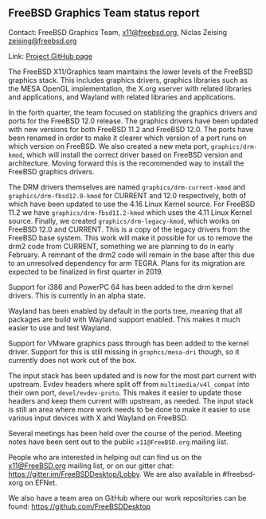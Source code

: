 ## FreeBSD Graphics Team status report ##

Contact: FreeBSD Graphics Team, <x11@freebsd.org>, Niclas Zeising <zeising@freebsd.org>

Link:	 [Project GitHub page](https://github.com/FreeBSDDesktop)

The FreeBSD X11/Graphics team maintains the lower levels of the FreeBSD graphics
stack.
This includes graphics drivers, graphics libraries such as the
MESA OpenGL implementation, the X.org xserver with related libraries and
applications, and Wayland with related libraries and applications.

In the forth quarter, the team focused on stablizing the graphics drivers and
ports for the FreeBSD 12.0 release.
The graphics drivers have been updated with new versions for both FreeBSD 11.2
and FreeBSD 12.0.
The ports have been renamed in order to make it clearer which version of a port
runs on which version on FreeBSD.
We also created a new meta port, `graphics/drm-kmod`, which will install the
correct driver based on FreeBSD version and architecture.
Moving forward this is the recommended way to install the FreeBSD graphics
drivers.

The DRM drivers themselves are named `graphics/drm-current-kmod` and
`graphics/drm-fbsd12.0-kmod` for CURRENT and 12.0 respectively, both of which
have been updated to use the 4.16 Linux Kernel source.
For FreeBSD 11.2 we have `graphics/drm-fbsd11.2-kmod` which uses the 4.11 Linux
Kernel source.
Finally, we created `graphics/drm-legacy-kmod`, which works on FreeBSD 12.0 and
CURRENT.
This is a copy of the legacy drivers from the FreeBSD base system.
This work will make it possible for us to remove the drm2 code from CURRENT,
something we are planning to do in early February.
A remnant of the drm2 code will remain in the base after this due to an
unresolved dependency for arm TEGRA.
Plans for its migration are expected to be finalized in first quarter in 2019.

Support for i386 and PowerPC 64 has been added to the drm kernel drivers.
This is currently in an alpha state.

Wayland has been enabled by default in the ports tree, meaning that all packages
are build with Wayland support enabled.
This makes it much easier to use and test Wayland.

Support for VMware graphics pass through has been added to the kernel driver.
Support for this is still missing in `graphcs/mesa-dri` though, so it currently
does not work out of the box.

The input stack has been updated and is now for the most part current with
upstream.
Evdev headers where split off from `multimedia/v4l_compat` into their own port,
`devel/evdev-proto`.
This makes it easier to update those headers and keep them current with
upstream, as needed.
The input stack is still an area where more work needs to be done to make it
easier to use various input devices with X and Wayland on FreeBSD.

Several meetings has been held over the course of the period.
Meeting notes have been sent out to the public `x11@FreeBSD.org` mailing list.

People who are interested in helping out can find us on the x11@FreeBSD.org
mailing list, or on our gitter chat: https://gitter.im/FreeBSDDesktop/Lobby.  We
are also available in #freebsd-xorg on EFNet.

We also have a team area on GitHub where our work repositories can be found:
https://github.com/FreeBSDDesktop
